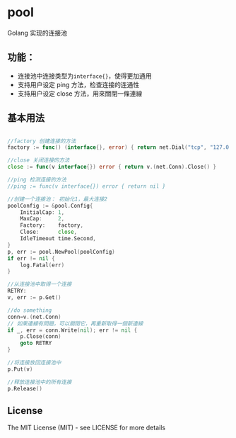 # pool

Golang 实现的连接池


## 功能：

- 连接池中连接类型为`interface{}`，使得更加通用
- 支持用户设定 ping 方法，检查连接的连通性
- 支持用户设定 close 方法，用來關閉一條連線

## 基本用法

```go

//factory 创建连接的方法
factory := func() (interface{}, error) { return net.Dial("tcp", "127.0.0.1:4000") }

//close 关闭连接的方法
close := func(v interface{}) error { return v.(net.Conn).Close() }

//ping 检测连接的方法
//ping := func(v interface{}) error { return nil }

//创建一个连接池： 初始化1，最大连接2
poolConfig := &pool.Config{
    InitialCap: 1,
    MaxCap:     2,
    Factory:    factory,
    Close:      close,
    IdleTimeout time.Second, 	 
}
p, err := pool.NewPool(poolConfig)
if err != nil {
	log.Fatal(err)
}

//从连接池中取得一个连接
RETRY:
v, err := p.Get()

//do something
conn=v.(net.Conn)
// 如果連線有問題，可以關閉它，再重新取得一個新連線
if _, err = conn.Write(nil); err != nil {
    p.Close(conn)
    goto RETRY
}

//将连接放回连接池中
p.Put(v)

//释放连接池中的所有连接
p.Release()


```


## License

The MIT License (MIT) - see LICENSE for more details